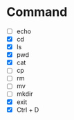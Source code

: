 # Command

- [ ] echo
- [x] cd
- [x] ls
- [x] pwd
- [x] cat
- [ ] cp
- [ ] rm
- [ ] mv
- [ ] mkdir
- [x] exit
- [x] Ctrl + D
